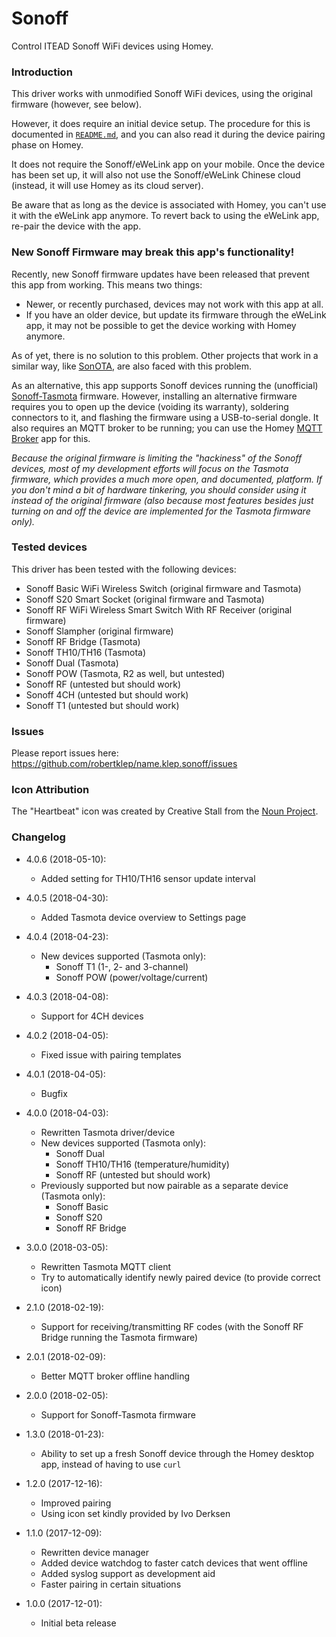 # Sonoff

Control ITEAD Sonoff WiFi devices using Homey.

### Introduction

This driver works with unmodified Sonoff WiFi devices, using the original firmware (however, see below).

However, it does require an initial device setup. The procedure for this is documented in [`README.md`](https://github.com/robertklep/name.klep.sonoff#readme), and you can also read it during the device pairing phase on Homey.

It does not require the Sonoff/eWeLink app on your mobile. Once the device has been set up, it will also not use the Sonoff/eWeLink Chinese cloud (instead, it will use Homey as its cloud server).

Be aware that as long as the device is associated with Homey, you can't use it with the eWeLink app anymore. To revert back to using the eWeLink app, re-pair the device with the app.

### New Sonoff Firmware may break this app's functionality!

Recently, new Sonoff firmware updates have been released that prevent this app from working. This means two things:

* Newer, or recently purchased, devices may not work with this app at all.
* If you have an older device, but update its firmware through the eWeLink app, it may not be possible to get the device working with Homey anymore.

As of yet, there is no solution to this problem. Other projects that work in a similar way, like [SonOTA](https://github.com/mirko/SonOTA/issues/87), are also faced with this problem.

As an alternative, this app supports Sonoff devices running the (unofficial) [Sonoff-Tasmota](https://github.com/arendst/Sonoff-Tasmota/) firmware. However, installing an alternative firmware requires you to open up the device (voiding its warranty), soldering connectors to it, and flashing the firmware using a USB-to-serial dongle. It also requires an MQTT broker to be running; you can use the Homey [MQTT Broker](https://apps.athom.com/app/nl.scanno.mqttbroker) app for this.

*Because the original firmware is limiting the "hackiness" of the Sonoff devices, most of my development efforts will focus on the Tasmota firmware, which provides a much more open, and documented, platform. If you don't mind a bit of hardware tinkering, you should consider using it instead of the original firmware (also because most features besides just turning on and off the device are implemented for the Tasmota firmware only).*

### Tested devices

This driver has been tested with the following devices:

* Sonoff Basic WiFi Wireless Switch (original firmware and Tasmota)
* Sonoff S20 Smart Socket (original firmware and Tasmota)
* Sonoff RF WiFi Wireless Smart Switch With RF Receiver (original firmware)
* Sonoff Slampher (original firmware)
* Sonoff RF Bridge (Tasmota)
* Sonoff TH10/TH16 (Tasmota)
* Sonoff Dual (Tasmota)
* Sonoff POW (Tasmota, R2 as well, but untested)
* Sonoff RF (untested but should work)
* Sonoff 4CH (untested but should work)
* Sonoff T1 (untested but should work)

### Issues

Please report issues here: https://github.com/robertklep/name.klep.sonoff/issues

### Icon Attribution

The "Heartbeat" icon was created by Creative Stall from the <a href="https://thenounproject.com/">Noun Project</a>.

### Changelog

* 4.0.6 (2018-05-10):
  * Added setting for TH10/TH16 sensor update interval

* 4.0.5 (2018-04-30):
  * Added Tasmota device overview to Settings page

* 4.0.4 (2018-04-23):
  * New devices supported (Tasmota only):
    * Sonoff T1 (1-, 2- and 3-channel)
    * Sonoff POW (power/voltage/current)

* 4.0.3 (2018-04-08):
  * Support for 4CH devices

* 4.0.2 (2018-04-05):
  * Fixed issue with pairing templates

* 4.0.1 (2018-04-05):
  * Bugfix

* 4.0.0 (2018-04-03):
  * Rewritten Tasmota driver/device
  * New devices supported (Tasmota only):
    * Sonoff Dual
    * Sonoff TH10/TH16 (temperature/humidity)
    * Sonoff RF (untested but should work)
  * Previously supported but now pairable as a separate device (Tasmota only):
    * Sonoff Basic
    * Sonoff S20
    * Sonoff RF Bridge

* 3.0.0 (2018-03-05):
  * Rewritten Tasmota MQTT client
  * Try to automatically identify newly paired device (to provide correct icon)

* 2.1.0 (2018-02-19):
  * Support for receiving/transmitting RF codes (with the Sonoff RF Bridge running the Tasmota firmware)

* 2.0.1 (2018-02-09):
  * Better MQTT broker offline handling

* 2.0.0 (2018-02-05):
  * Support for Sonoff-Tasmota firmware

* 1.3.0 (2018-01-23):
  * Ability to set up a fresh Sonoff device through the Homey desktop app, instead of having to use `curl`

* 1.2.0 (2017-12-16):
  * Improved pairing
  * Using icon set kindly provided by Ivo Derksen

* 1.1.0 (2017-12-09):
  * Rewritten device manager
  * Added device watchdog to faster catch devices that went offline
  * Added syslog support as development aid
  * Faster pairing in certain situations

* 1.0.0 (2017-12-01):
  * Initial beta release
